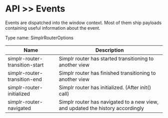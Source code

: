 # API >> Events

Events are dispatched into the window context. Most of them ship payloads containing useful information about the event.

Type name: SimplrRouterOptions

| Name                           | Description                                                                    |
| ------------------------------ | ------------------------------------------------------------------------------ |
| simplr-router-transition-start | Simplr router has started transitioning to another view                        |
| simplr-router-transition-end   | Simplr router has finished transitioning to another view                       |
| simplr-router-initialized      | Simplr router has initialized. (After init() call)                             |
| simplr-router-navigated        | Simplr router has navigated to a new view, and updated the history accordingly |
